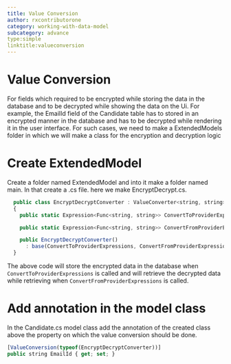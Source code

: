 ```yaml
---
title: Value Conversion
author: rxcontributorone
category: working-with-data-model
subcategory: advance
type:simple
linktitle:valueconversion
---
```

# Value Conversion

For fields which required to be encrypted while storing the data in the database and to be decrypted while showing the data on the Ui. For example, the EmailId field of the Candidate table has to stored in an encrypted manner in the database and has to be decrypted while rendering it in the user interface. For such cases, we need to make a ExtendedModels folder in which we will make a class for the encryption and decryption logic

# Create ExtendedModel
Create a folder named ExtendedModel and into it make a folder named main. In that create a .cs file. here we make EncryptDecrypt.cs.  

````js
  public class EncryptDecryptConverter : ValueConverter<string, string>
  {
    public static Expression<Func<string, string>> ConvertToProviderExpressions => (v) => //Encryption logic;

    public static Expression<Func<string, string>> ConvertFromProviderExpressions => (v) => // Decryption logic;

    public EncryptDecryptConverter()
      : base(ConvertToProviderExpressions, ConvertFromProviderExpressions) { }
  }
````

The above code will store the encrypted data in the database when `ConvertToProviderExpressions` is called and will retrieve the decrypted data while retrieving when `ConvertFromProviderExpressions` is called.

# Add annotation in the model class
In the Candidate.cs model class add the annotation of the created class above the property on which the value conversion should be done.

````js
[ValueConversion(typeof(EncryptDecryptConverter))]
public string EmailId { get; set; }
````


